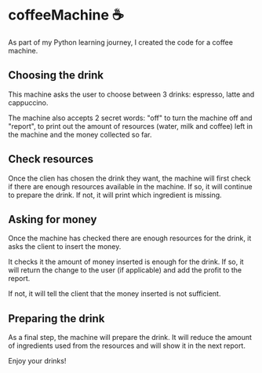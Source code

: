 # coffeeMachine ☕

As part of my Python learning journey, I created the code for a coffee machine.

## Choosing the drink

This machine asks the user to choose between 3 drinks: espresso, latte and cappuccino. 

The machine also accepts 2 secret words: "off" to turn the machine off and "report", to print out the amount of resources (water, milk and coffee) left in the machine and the money collected so far.

## Check resources

Once the clien has chosen the drink they want, the machine will first check if there are enough resources available in the machine.
If so, it will continue to prepare the drink. 
If not, it will print which ingredient is missing.

## Asking for money

Once the machine has checked there are enough resources for the drink, it asks the client to insert the money.

It checks it the amount of money inserted is enough for the drink. If so, it will return the change to the user (if applicable) and add the profit to the report.

If not, it will tell the client that the money inserted is not sufficient.

## Preparing the drink

As a final step, the machine will prepare the drink. It will reduce the amount of ingredients used from the resources and will show it in the next report. 


Enjoy your drinks!
